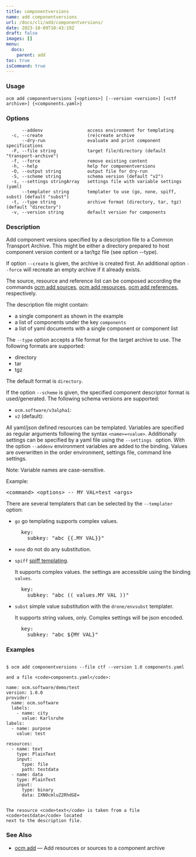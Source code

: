 ```yaml
---
title: componentversions
name: add componentversions
url: /docs/cli/add/componentversions/
date: 2023-10-09T10:43:19Z
draft: false
images: []
menu:
  docs:
    parent: add
toc: true
isCommand: true
---
```

### Usage

```
ocm add componentversions [<options>] [--version <version>] [<ctf archive>] {<components.yaml>}
```

### Options

```
      --addenv                 access environment for templating
  -c, --create                 (re)create archive
      --dry-run                evaluate and print component specifications
  -F, --file string            target file/directory (default "transport-archive")
  -f, --force                  remove existing content
  -h, --help                   help for componentversions
  -O, --output string          output file for dry-run
  -S, --scheme string          schema version (default "v2")
  -s, --settings stringArray   settings file with variable settings (yaml)
      --templater string       templater to use (go, none, spiff, subst) (default "subst")
  -t, --type string            archive format (directory, tar, tgz) (default "directory")
  -v, --version string         default version for components
```

### Description


Add component versions specified by a description file to a Common Transport
Archive. This might be either a directory prepared to host component version
content or a tar/tgz file (see option --type).

If option <code>--create</code> is given, the archive is created first. An
additional option <code>--force</code> will recreate an empty archive if it already exists.

The source, resource and reference list can be composed according the commands
[ocm add sources](/docs/cli/add/sources), [ocm add resources](/docs/cli/add/resources), [ocm add references](/docs/cli/add/references), respectively.

The description file might contain:
- a single component as shown in the example
- a list of components under the key <code>components</code>
- a list of yaml documents with a single component or component list

The <code>--type</code> option accepts a file format for the
target archive to use. The following formats are supported:
- directory
- tar
- tgz

The default format is <code>directory</code>.

If the option <code>--scheme</code> is given, the specified component descriptor format is used/generated.
The following schema versions are supported:

  - <code>ocm.software/v3alpha1</code>: 
  - <code>v2</code> (default): 

All yaml/json defined resources can be templated.
Variables are specified as regular arguments following the syntax <code>&lt;name>=&lt;value></code>.
Additionally settings can be specified by a yaml file using the <code>--settings <file></code>
option. With the option <code>--addenv</code> environment variables are added to the binding.
Values are overwritten in the order environment, settings file, command line settings. 

Note: Variable names are case-sensitive.

Example:
<pre>
&lt;command> &lt;options> -- MY_VAL=test &lt;args>
</pre>

There are several templaters that can be selected by the <code>--templater</code> option:
- <code>go</code> go templating supports complex values.

  <pre>
    key:
      subkey: "abc {{.MY_VAL}}"
  </pre>
  
- <code>none</code> do not do any substitution.

- <code>spiff</code> [spiff templating](https://github.com/mandelsoft/spiff).

  It supports complex values. the settings are accessible using the binding <code>values</code>.
  <pre>
    key:
      subkey: "abc (( values.MY_VAL ))"
  </pre>
  
- <code>subst</code> simple value substitution with the <code>drone/envsubst</code> templater.

  It supports string values, only. Complex settings will be json encoded.
  <pre>
    key:
      subkey: "abc ${MY_VAL}"
  </pre>
  


### Examples

```

$ ocm add componentversions --file ctf --version 1.0 components.yaml

and a file <code>components.yaml</code>:

name: ocm.software/demo/test
version: 1.0.0
provider:
  name: ocm.software
  labels:
    - name: city
      value: Karlsruhe
labels:
  - name: purpose
    value: test

resources:
  - name: text
    type: PlainText
    input:
      type: file
      path: testdata
  - name: data
    type: PlainText
    input:
      type: binary
      data: IXN0cmluZ2RhdGE=


The resource <code>text</code> is taken from a file <code>testdata</code> located
next to the description file.

```

### See Also

* [ocm add](/docs/cli/add)	 &mdash; Add resources or sources to a component archive


